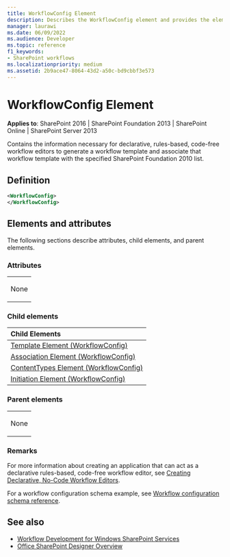 ```yaml
---
title: WorkflowConfig Element
description: Describes the WorkflowConfig element and provides the element's definition, child elements, remarks, and additional references.
manager: laurawi
ms.date: 06/09/2022
ms.audience: Developer
ms.topic: reference
f1_keywords:
- SharePoint workflows
ms.localizationpriority: medium
ms.assetid: 2b9ace47-8064-43d2-a50c-bd9cbbf3e573
---
```


# WorkflowConfig Element

**Applies to**: SharePoint 2016 | SharePoint Foundation 2013 | SharePoint Online | SharePoint Server 2013

Contains the information necessary for declarative, rules-based, code-free workflow editors to generate a workflow template and associate that workflow template with the specified SharePoint Foundation 2010 list.

## Definition

```XML
<WorkflowConfig>
</WorkflowConfig>
```

## Elements and attributes

The following sections describe attributes, child elements, and parent elements.

### Attributes

<table>
<colgroup>
<col width="100%" />
</colgroup>
<tbody>
<tr class="odd">
<td align="left"><p>None</p></td>
</tr>
</tbody>
</table>

### Child elements

|Child Elements|
|:---|
|[Template Element (WorkflowConfig)](template-element-workflowconfig.md)|
|[Association Element (WorkflowConfig)](association-element-workflowconfig.md)|
|[ContentTypes Element (WorkflowConfig)](contenttypes-element-workflowconfig.md)|
|[Initiation Element (WorkflowConfig)](initiation-element-workflowconfig.md)|

### Parent elements

<table>
<colgroup>
<col width="100%" />
</colgroup>
<tbody>
<tr class="odd">
<td align="left"><p>None</p></td>
</tr>
</tbody>
</table>

### Remarks

For more information about creating an application that can act as a declarative rules-based, code-free workflow editor, see [Creating Declarative, No-Code Workflow Editors](https://msdn.microsoft.com/library/office/bb417436.aspx).

For a workflow configuration schema example, see [Workflow configuration schema reference](workflow-configuration-schema-reference.md).

## See also

- [Workflow Development for Windows SharePoint Services](https://msdn.microsoft.com/library/office/ms414613.aspx)
- [Office SharePoint Designer Overview](https://msdn.microsoft.com/library/office/ms454098.aspx)
